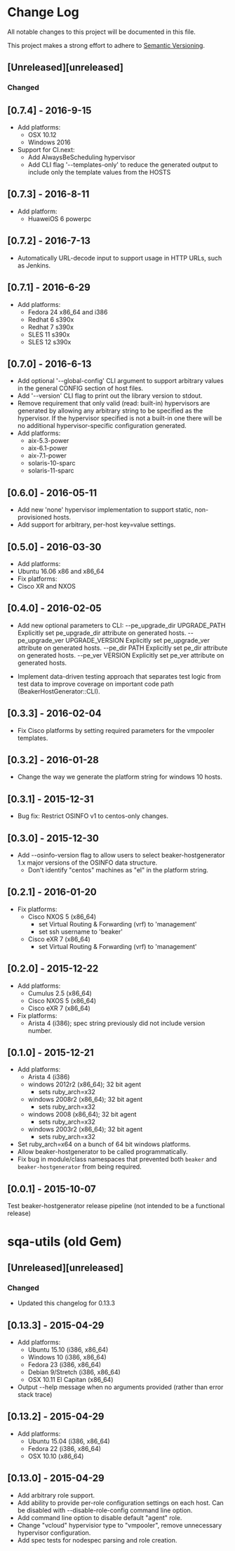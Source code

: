 # Change Log
All notable changes to this project will be documented in this file.

This project makes a strong effort to adhere to [Semantic
Versioning](http://semver.org).

## [Unreleased][unreleased]
### Changed

## [0.7.4] - 2016-9-15
- Add platforms:
  - OSX 10.12
  - Windows 2016
- Support for CI.next:
  - Add AlwaysBeScheduling hypervisor
  - Add CLI flag '--templates-only' to reduce the generated output to include
    only the template values from the HOSTS

## [0.7.3] - 2016-8-11
- Add platform:
  - HuaweiOS 6 powerpc

## [0.7.2] - 2016-7-13
- Automatically URL-decode input to support usage in HTTP URLs, such as Jenkins.

## [0.7.1] - 2016-6-29
- Add platforms:
  - Fedora 24 x86_64 and i386
  - Redhat 6 s390x
  - Redhat 7 s390x
  - SLES 11 s390x
  - SLES 12 s390x

## [0.7.0] - 2016-6-13
- Add optional '--global-config' CLI argument to support arbitrary values in the
  general CONFIG section of host files.
- Add '--version' CLI flag to print out the library version to stdout.
- Remove requirement that only valid (read: built-in) hypervisors are generated
  by allowing any arbitrary string to be specified as the hypervisor. If the
  hypervisor specified is not a built-in one there will be no additional
  hypervisor-specific configuration generated.
- Add platforms:
  - aix-5.3-power
  - aix-6.1-power
  - aix-7.1-power
  - solaris-10-sparc
  - solaris-11-sparc

## [0.6.0] - 2016-05-11
- Add new 'none' hypervisor implementation to support static, non-provisioned hosts.
- Add support for arbitrary, per-host key=value settings.

## [0.5.0] - 2016-03-30
- Add platforms:
 - Ubuntu 16.06 x86 and x86_64
- Fix platforms:
 - Cisco XR and NXOS

## [0.4.0] - 2016-02-05
- Add new optional parameters to CLI:
    --pe_upgrade_dir UPGRADE_PATH
        Explicitly set pe_upgrade_dir attribute on generated hosts.
    --pe_upgrade_ver UPGRADE_VERSION
        Explicitly set pe_upgrade_ver attribute on generated hosts.
    --pe_dir PATH
        Explicitly set pe_dir attribute on generated hosts.
    --pe_ver VERSION
        Explicitly set pe_ver attribute on generated hosts.

- Implement data-driven testing approach that separates test logic from test
  data to improve coverage on important code path (BeakerHostGenerator::CLI).

## [0.3.3] - 2016-02-04
- Fix Cisco platforms by setting required parameters for the vmpooler templates.

## [0.3.2] - 2016-01-28
- Change the way we generate the platform string for windows 10 hosts.

## [0.3.1] - 2015-12-31
- Bug fix: Restrict OSINFO v1 to centos-only changes.

## [0.3.0] - 2015-12-30
- Add --osinfo-version flag to allow users to select beaker-hostgenerator 1.x
major versions of the OSINFO data structure.
  - Don't identify "centos" machines as "el" in the platform string.

## [0.2.1] - 2016-01-20
- Fix platforms:
  - Cisco NXOS 5 (x86_64)
    - set Virtual Routing & Forwarding (vrf) to 'management'
    - set ssh username to 'beaker'
  - Cisco eXR 7 (x86_64)
    - set Virtual Routing & Forwarding (vrf) to 'management'
  
## [0.2.0] - 2015-12-22
- Add platforms:
  - Cumulus 2.5 (x86_64)
  - Cisco NXOS 5 (x86_64)
  - Cisco eXR 7 (x86_64)
- Fix platforms:
  - Arista 4 (i386); spec string previously did not include version number.

## [0.1.0] - 2015-12-21
- Add platforms:
  - Arista 4 (i386)
  - windows 2012r2 (x86_64); 32 bit agent
    - sets ruby_arch=x32
  - windows 2008r2 (x86_64); 32 bit agent
    - sets ruby_arch=x32
  - windows 2008 (x86_64); 32 bit agent
    - sets ruby_arch=x32
  - windows 2003r2 (x86_64); 32 bit agent
    - sets ruby_arch=x32
- Set ruby_arch=x64 on a bunch of 64 bit windows platforms.
- Allow beaker-hostgenerator to be called programmatically.
- Fix bug in module/class namespaces that prevented both `beaker` and
`beaker-hostgenerator` from being required.

## [0.0.1] - 2015-10-07
Test beaker-hostgenerator release pipeline (not intended to be a functional
release)

# sqa-utils (old Gem)

## [Unreleased][unreleased]
### Changed
- Updated this changelog for 0.13.3

## [0.13.3] - 2015-04-29
- Add platforms:
  - Ubuntu 15.10 (i386, x86_64)
  - Windows 10 (i386, x86_64)
  - Fedora 23 (i386, x86_64)
  - Debian 9/Stretch (i386, x86_64)
  - OSX 10.11 El Capitan (x86_64)
- Output --help message when no arguments provided (rather than error stack trace)

## [0.13.2] - 2015-04-29
- Add platforms:
  - Ubuntu 15.04 (i386, x86_64)
  - Fedora 22 (i386, x86_64)
  - OSX 10.10 (x86_64)

## [0.13.0] - 2015-04-29
- Add arbitrary role support.
- Add ability to provide per-role configuration settings on each host. Can be
  disabled with --disable-role-config command line option.
- Add command line option to disable default "agent" role.
- Change "vcloud" hypervisior type to "vmpooler", remove unnecessary hypervisor
  configuration.
- Add spec tests for nodespec parsing and role creation.
